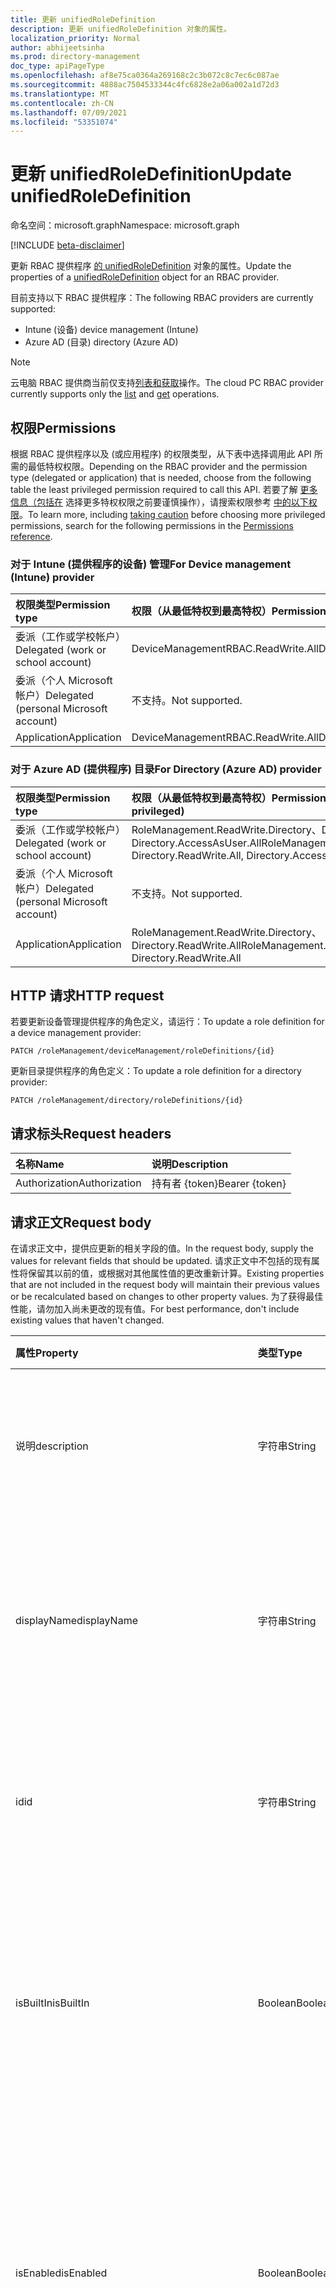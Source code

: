 ```yaml
---
title: 更新 unifiedRoleDefinition
description: 更新 unifiedRoleDefinition 对象的属性。
localization_priority: Normal
author: abhijeetsinha
ms.prod: directory-management
doc_type: apiPageType
ms.openlocfilehash: af8e75ca0364a269168c2c3b072c8c7ec6c087ae
ms.sourcegitcommit: 4888ac7504533344c4fc6828e2a06a002a1d72d3
ms.translationtype: MT
ms.contentlocale: zh-CN
ms.lasthandoff: 07/09/2021
ms.locfileid: "53351074"
---
```

# <a name="update-unifiedroledefinition"></a><span data-ttu-id="85587-103">更新 unifiedRoleDefinition</span><span class="sxs-lookup"><span data-stu-id="85587-103">Update unifiedRoleDefinition</span></span>

<span data-ttu-id="85587-104">命名空间：microsoft.graph</span><span class="sxs-lookup"><span data-stu-id="85587-104">Namespace: microsoft.graph</span></span>

[!INCLUDE [beta-disclaimer](../../includes/beta-disclaimer.md)]

<span data-ttu-id="85587-105">更新 RBAC 提供程序 [的 unifiedRoleDefinition](../resources/unifiedroledefinition.md) 对象的属性。</span><span class="sxs-lookup"><span data-stu-id="85587-105">Update the properties of a [unifiedRoleDefinition](../resources/unifiedroledefinition.md) object for an RBAC provider.</span></span>

<span data-ttu-id="85587-106">目前支持以下 RBAC 提供程序：</span><span class="sxs-lookup"><span data-stu-id="85587-106">The following RBAC providers are currently supported:</span></span>
- <span data-ttu-id="85587-107">Intune (设备) </span><span class="sxs-lookup"><span data-stu-id="85587-107">device management (Intune)</span></span>
- <span data-ttu-id="85587-108">Azure AD (目录) </span><span class="sxs-lookup"><span data-stu-id="85587-108">directory (Azure AD)</span></span> 

> [!NOTE]
> <span data-ttu-id="85587-109">云电脑 RBAC 提供商当前仅支持[列表和](rbacapplication-list-roledefinitions.md)[获取](unifiedroledefinition-get.md)操作。</span><span class="sxs-lookup"><span data-stu-id="85587-109">The cloud PC RBAC provider currently supports only the [list](rbacapplication-list-roledefinitions.md) and [get](unifiedroledefinition-get.md) operations.</span></span>

## <a name="permissions"></a><span data-ttu-id="85587-110">权限</span><span class="sxs-lookup"><span data-stu-id="85587-110">Permissions</span></span>

<span data-ttu-id="85587-111">根据 RBAC 提供程序以及 (或应用程序) 的权限类型，从下表中选择调用此 API 所需的最低特权权限。</span><span class="sxs-lookup"><span data-stu-id="85587-111">Depending on the RBAC provider and the permission type (delegated or application) that is needed, choose from the following table the least privileged permission required to call this API.</span></span> <span data-ttu-id="85587-112">若要了解 [更多信息（包括在](/graph/auth/auth-concepts#best-practices-for-requesting-permissions) 选择更多特权权限之前要谨慎操作），请搜索权限参考 [中的以下权限](/graph/permissions-reference)。</span><span class="sxs-lookup"><span data-stu-id="85587-112">To learn more, including [taking caution](/graph/auth/auth-concepts#best-practices-for-requesting-permissions) before choosing more privileged permissions, search for the following permissions in the [Permissions reference](/graph/permissions-reference).</span></span> 

### <a name="for-device-management-intune-provider"></a><span data-ttu-id="85587-113">对于 Intune (提供程序的设备) 管理</span><span class="sxs-lookup"><span data-stu-id="85587-113">For Device management (Intune) provider</span></span>

|<span data-ttu-id="85587-114">权限类型</span><span class="sxs-lookup"><span data-stu-id="85587-114">Permission type</span></span>      | <span data-ttu-id="85587-115">权限（从最低特权到最高特权）</span><span class="sxs-lookup"><span data-stu-id="85587-115">Permissions (from least to most privileged)</span></span>              |
|:--------------------|:---------------------------------------------------------|
|<span data-ttu-id="85587-116">委派（工作或学校帐户）</span><span class="sxs-lookup"><span data-stu-id="85587-116">Delegated (work or school account)</span></span> |  <span data-ttu-id="85587-117">DeviceManagementRBAC.ReadWrite.All</span><span class="sxs-lookup"><span data-stu-id="85587-117">DeviceManagementRBAC.ReadWrite.All</span></span>   |
|<span data-ttu-id="85587-118">委派（个人 Microsoft 帐户）</span><span class="sxs-lookup"><span data-stu-id="85587-118">Delegated (personal Microsoft account)</span></span> | <span data-ttu-id="85587-119">不支持。</span><span class="sxs-lookup"><span data-stu-id="85587-119">Not supported.</span></span>    |
|<span data-ttu-id="85587-120">Application</span><span class="sxs-lookup"><span data-stu-id="85587-120">Application</span></span> | <span data-ttu-id="85587-121">DeviceManagementRBAC.ReadWrite.All</span><span class="sxs-lookup"><span data-stu-id="85587-121">DeviceManagementRBAC.ReadWrite.All</span></span> |

### <a name="for-directory-azure-ad-provider"></a><span data-ttu-id="85587-122">对于 Azure AD (提供程序) 目录</span><span class="sxs-lookup"><span data-stu-id="85587-122">For Directory (Azure AD) provider</span></span>

|<span data-ttu-id="85587-123">权限类型</span><span class="sxs-lookup"><span data-stu-id="85587-123">Permission type</span></span>      | <span data-ttu-id="85587-124">权限（从最低特权到最高特权）</span><span class="sxs-lookup"><span data-stu-id="85587-124">Permissions (from least to most privileged)</span></span>              |
|:--------------------|:---------------------------------------------------------|
|<span data-ttu-id="85587-125">委派（工作或学校帐户）</span><span class="sxs-lookup"><span data-stu-id="85587-125">Delegated (work or school account)</span></span> |  <span data-ttu-id="85587-126">RoleManagement.ReadWrite.Directory、Directory.ReadWrite.All、Directory.AccessAsUser.All</span><span class="sxs-lookup"><span data-stu-id="85587-126">RoleManagement.ReadWrite.Directory, Directory.ReadWrite.All, Directory.AccessAsUser.All</span></span>   |
|<span data-ttu-id="85587-127">委派（个人 Microsoft 帐户）</span><span class="sxs-lookup"><span data-stu-id="85587-127">Delegated (personal Microsoft account)</span></span> | <span data-ttu-id="85587-128">不支持。</span><span class="sxs-lookup"><span data-stu-id="85587-128">Not supported.</span></span>    |
|<span data-ttu-id="85587-129">Application</span><span class="sxs-lookup"><span data-stu-id="85587-129">Application</span></span> | <span data-ttu-id="85587-130">RoleManagement.ReadWrite.Directory、Directory.ReadWrite.All</span><span class="sxs-lookup"><span data-stu-id="85587-130">RoleManagement.ReadWrite.Directory, Directory.ReadWrite.All</span></span> |

## <a name="http-request"></a><span data-ttu-id="85587-131">HTTP 请求</span><span class="sxs-lookup"><span data-stu-id="85587-131">HTTP request</span></span>

<span data-ttu-id="85587-132">若要更新设备管理提供程序的角色定义，请运行：</span><span class="sxs-lookup"><span data-stu-id="85587-132">To update a role definition for a device management provider:</span></span>
<!-- { "blockType": "ignored" } -->
```http
PATCH /roleManagement/deviceManagement/roleDefinitions/{id}
```

<span data-ttu-id="85587-133">更新目录提供程序的角色定义：</span><span class="sxs-lookup"><span data-stu-id="85587-133">To update a role definition for a directory provider:</span></span>
<!-- { "blockType": "ignored" } -->
```http
PATCH /roleManagement/directory/roleDefinitions/{id}
```

## <a name="request-headers"></a><span data-ttu-id="85587-134">请求标头</span><span class="sxs-lookup"><span data-stu-id="85587-134">Request headers</span></span>

| <span data-ttu-id="85587-135">名称</span><span class="sxs-lookup"><span data-stu-id="85587-135">Name</span></span>       | <span data-ttu-id="85587-136">说明</span><span class="sxs-lookup"><span data-stu-id="85587-136">Description</span></span>|
|:-----------|:-----------|
| <span data-ttu-id="85587-137">Authorization</span><span class="sxs-lookup"><span data-stu-id="85587-137">Authorization</span></span> | <span data-ttu-id="85587-138">持有者 {token}</span><span class="sxs-lookup"><span data-stu-id="85587-138">Bearer {token}</span></span> |

## <a name="request-body"></a><span data-ttu-id="85587-139">请求正文</span><span class="sxs-lookup"><span data-stu-id="85587-139">Request body</span></span>

<span data-ttu-id="85587-140">在请求正文中，提供应更新的相关字段的值。</span><span class="sxs-lookup"><span data-stu-id="85587-140">In the request body, supply the values for relevant fields that should be updated.</span></span> <span data-ttu-id="85587-141">请求正文中不包括的现有属性将保留其以前的值，或根据对其他属性值的更改重新计算。</span><span class="sxs-lookup"><span data-stu-id="85587-141">Existing properties that are not included in the request body will maintain their previous values or be recalculated based on changes to other property values.</span></span> <span data-ttu-id="85587-142">为了获得最佳性能，请勿加入尚未更改的现有值。</span><span class="sxs-lookup"><span data-stu-id="85587-142">For best performance, don't include existing values that haven't changed.</span></span>

| <span data-ttu-id="85587-143">属性</span><span class="sxs-lookup"><span data-stu-id="85587-143">Property</span></span>     | <span data-ttu-id="85587-144">类型</span><span class="sxs-lookup"><span data-stu-id="85587-144">Type</span></span>        | <span data-ttu-id="85587-145">说明</span><span class="sxs-lookup"><span data-stu-id="85587-145">Description</span></span> |
|:-------------|:------------|:------------|
|<span data-ttu-id="85587-146">说明</span><span class="sxs-lookup"><span data-stu-id="85587-146">description</span></span>|<span data-ttu-id="85587-147">字符串</span><span class="sxs-lookup"><span data-stu-id="85587-147">String</span></span>| <span data-ttu-id="85587-148">角色定义的说明。</span><span class="sxs-lookup"><span data-stu-id="85587-148">The description for the role definition.</span></span> <span data-ttu-id="85587-149">isBuiltIn 为 true 时为只读。</span><span class="sxs-lookup"><span data-stu-id="85587-149">Read-only when isBuiltIn is true.</span></span> |
|<span data-ttu-id="85587-150">displayName</span><span class="sxs-lookup"><span data-stu-id="85587-150">displayName</span></span>|<span data-ttu-id="85587-151">字符串</span><span class="sxs-lookup"><span data-stu-id="85587-151">String</span></span>| <span data-ttu-id="85587-152">角色显示名称的角色定义。</span><span class="sxs-lookup"><span data-stu-id="85587-152">The display name for the role definition.</span></span> <span data-ttu-id="85587-153">isBuiltIn 为 true 时为只读。</span><span class="sxs-lookup"><span data-stu-id="85587-153">Read-only when isBuiltIn is true.</span></span> <span data-ttu-id="85587-154">必需。</span><span class="sxs-lookup"><span data-stu-id="85587-154">Required.</span></span>|
|<span data-ttu-id="85587-155">id</span><span class="sxs-lookup"><span data-stu-id="85587-155">id</span></span>|<span data-ttu-id="85587-156">字符串</span><span class="sxs-lookup"><span data-stu-id="85587-156">String</span></span>| <span data-ttu-id="85587-157">角色定义的唯一标识符。</span><span class="sxs-lookup"><span data-stu-id="85587-157">The unique identifier for the role definition.</span></span> <span data-ttu-id="85587-158">键，不可为 null，只读。</span><span class="sxs-lookup"><span data-stu-id="85587-158">Key, not nullable, Read-only.</span></span> |
|<span data-ttu-id="85587-159">isBuiltIn</span><span class="sxs-lookup"><span data-stu-id="85587-159">isBuiltIn</span></span>|<span data-ttu-id="85587-160">Boolean</span><span class="sxs-lookup"><span data-stu-id="85587-160">Boolean</span></span>| <span data-ttu-id="85587-161">指示角色定义是否属于产品或自定义中包含的默认集的标志。</span><span class="sxs-lookup"><span data-stu-id="85587-161">Flag indicating if the role definition is part of the default set included with the product or custom.</span></span> <span data-ttu-id="85587-162">只读。</span><span class="sxs-lookup"><span data-stu-id="85587-162">Read-only.</span></span> |
|<span data-ttu-id="85587-163">isEnabled</span><span class="sxs-lookup"><span data-stu-id="85587-163">isEnabled</span></span>|<span data-ttu-id="85587-164">Boolean</span><span class="sxs-lookup"><span data-stu-id="85587-164">Boolean</span></span>| <span data-ttu-id="85587-165">指示角色是否已启用分配的标志。</span><span class="sxs-lookup"><span data-stu-id="85587-165">Flag indicating if the role is enabled for assignment.</span></span> <span data-ttu-id="85587-166">如果为 false，则角色不能用于分配。</span><span class="sxs-lookup"><span data-stu-id="85587-166">If false the role is not available for assignment.</span></span> <span data-ttu-id="85587-167">isBuiltIn 为 true 时为只读。</span><span class="sxs-lookup"><span data-stu-id="85587-167">Read-only when isBuiltIn is true.</span></span> |
|<span data-ttu-id="85587-168">resourceScopes</span><span class="sxs-lookup"><span data-stu-id="85587-168">resourceScopes</span></span>|<span data-ttu-id="85587-169">String collection</span><span class="sxs-lookup"><span data-stu-id="85587-169">String collection</span></span>| <span data-ttu-id="85587-170">角色定义授予的作用域权限列表适用。</span><span class="sxs-lookup"><span data-stu-id="85587-170">List of scopes permissions granted by the role definition apply to.</span></span> <span data-ttu-id="85587-171">目前仅支持"/"。</span><span class="sxs-lookup"><span data-stu-id="85587-171">Currently only "/" is supported.</span></span> <span data-ttu-id="85587-172">isBuiltIn 为 true 时为只读。</span><span class="sxs-lookup"><span data-stu-id="85587-172">Read-only when isBuiltIn is true.</span></span> <span data-ttu-id="85587-173">**请勿使用。此属性将很快弃用。将作用域附加到角色分配。**</span><span class="sxs-lookup"><span data-stu-id="85587-173">**DO NOT USE. This property will be deprecated soon. Attach scope to role assignment.**</span></span>|
|<span data-ttu-id="85587-174">rolePermissions</span><span class="sxs-lookup"><span data-stu-id="85587-174">rolePermissions</span></span>|<span data-ttu-id="85587-175">[unifiedRolePermission](../resources/unifiedrolepermission.md) 集合</span><span class="sxs-lookup"><span data-stu-id="85587-175">[unifiedRolePermission](../resources/unifiedrolepermission.md) collection</span></span>| <span data-ttu-id="85587-176">角色中包含的权限列表。</span><span class="sxs-lookup"><span data-stu-id="85587-176">List of permissions included in the role.</span></span> <span data-ttu-id="85587-177">isBuiltIn 为 true 时为只读。</span><span class="sxs-lookup"><span data-stu-id="85587-177">Read-only when isBuiltIn is true.</span></span> <span data-ttu-id="85587-178">必填。</span><span class="sxs-lookup"><span data-stu-id="85587-178">Required.</span></span> |
|<span data-ttu-id="85587-179">templateId</span><span class="sxs-lookup"><span data-stu-id="85587-179">templateId</span></span>|<span data-ttu-id="85587-180">字符串</span><span class="sxs-lookup"><span data-stu-id="85587-180">String</span></span>| <span data-ttu-id="85587-181">可以在 isBuiltIn 为 false 时设置的自定义模板标识符。</span><span class="sxs-lookup"><span data-stu-id="85587-181">Custom template identifier that can be set when isBuiltIn is false.</span></span> <span data-ttu-id="85587-182">如果一个标识符在不同目录之间需要相同，则通常使用此标识符。</span><span class="sxs-lookup"><span data-stu-id="85587-182">This identifier is typically used if one needs an identifier to be the same across different directories.</span></span> <span data-ttu-id="85587-183">isBuiltIn 为 true 时为只读。</span><span class="sxs-lookup"><span data-stu-id="85587-183">Read-only when isBuiltIn is true.</span></span> |
|<span data-ttu-id="85587-184">inheritsPermissionsFrom</span><span class="sxs-lookup"><span data-stu-id="85587-184">inheritsPermissionsFrom</span></span>| <span data-ttu-id="85587-185">[unifiedRoleDefinition](../resources/unifiedroledefinition.md) 集合</span><span class="sxs-lookup"><span data-stu-id="85587-185">[unifiedRoleDefinition](../resources/unifiedroledefinition.md) collection</span></span>| <span data-ttu-id="85587-186">给定角色定义从其继承的角色定义的只读集合。</span><span class="sxs-lookup"><span data-stu-id="85587-186">Read-only collection of role definitions that the given role definition inherits from.</span></span> <span data-ttu-id="85587-187">仅 Azure AD 内置角色支持此属性。</span><span class="sxs-lookup"><span data-stu-id="85587-187">Only Azure AD built-in roles support this attribute.</span></span> |
|<span data-ttu-id="85587-188">version</span><span class="sxs-lookup"><span data-stu-id="85587-188">version</span></span>|<span data-ttu-id="85587-189">String</span><span class="sxs-lookup"><span data-stu-id="85587-189">String</span></span>| <span data-ttu-id="85587-190">指示角色定义的版本。</span><span class="sxs-lookup"><span data-stu-id="85587-190">Indicates version of the role definition.</span></span> <span data-ttu-id="85587-191">isBuiltIn 为 true 时为只读。</span><span class="sxs-lookup"><span data-stu-id="85587-191">Read-only when isBuiltIn is true.</span></span>|

## <a name="response"></a><span data-ttu-id="85587-192">响应</span><span class="sxs-lookup"><span data-stu-id="85587-192">Response</span></span>

<span data-ttu-id="85587-193">如果成功，此方法在响应正文中返回 响应代码和更新的 `200 OK` [unifiedRoleDefinition](../resources/unifiedroledefinition.md) 对象。</span><span class="sxs-lookup"><span data-stu-id="85587-193">If successful, this method returns a `200 OK` response code and an updated [unifiedRoleDefinition](../resources/unifiedroledefinition.md) object in the response body.</span></span>

## <a name="example"></a><span data-ttu-id="85587-194">示例</span><span class="sxs-lookup"><span data-stu-id="85587-194">Example</span></span>

### <a name="request"></a><span data-ttu-id="85587-195">请求</span><span class="sxs-lookup"><span data-stu-id="85587-195">Request</span></span>

<span data-ttu-id="85587-196">以下示例更新目录提供程序 **的 unifiedRoleDefinition。**</span><span class="sxs-lookup"><span data-stu-id="85587-196">The following example updates a **unifiedRoleDefinition** for a directory provider.</span></span>


# <a name="http"></a>[<span data-ttu-id="85587-197">HTTP</span><span class="sxs-lookup"><span data-stu-id="85587-197">HTTP</span></span>](#tab/http)
<!-- {
  "blockType": "request",
  "name": "update_unifiedroledefinition"
}-->

```http
PATCH https://graph.microsoft.com/beta/roleManagement/directory/roleDefinitions/0d55728d-3e24-4309-9b1b-5ac09921475a
Content-type: application/json

{
  "description": "Update basic properties of application registrations",
  "displayName": "Application Registration Support Administrator",
  "rolePermissions":
    [
        {
            "allowedResourceActions": 
            [
                "microsoft.directory/applications/basic/read"
            ]
        }
    ]
}
```
# <a name="c"></a>[<span data-ttu-id="85587-198">C#</span><span class="sxs-lookup"><span data-stu-id="85587-198">C#</span></span>](#tab/csharp)
[!INCLUDE [sample-code](../includes/snippets/csharp/update-unifiedroledefinition-csharp-snippets.md)]
[!INCLUDE [sdk-documentation](../includes/snippets/snippets-sdk-documentation-link.md)]

# <a name="javascript"></a>[<span data-ttu-id="85587-199">JavaScript</span><span class="sxs-lookup"><span data-stu-id="85587-199">JavaScript</span></span>](#tab/javascript)
[!INCLUDE [sample-code](../includes/snippets/javascript/update-unifiedroledefinition-javascript-snippets.md)]
[!INCLUDE [sdk-documentation](../includes/snippets/snippets-sdk-documentation-link.md)]

# <a name="objective-c"></a>[<span data-ttu-id="85587-200">Objective-C</span><span class="sxs-lookup"><span data-stu-id="85587-200">Objective-C</span></span>](#tab/objc)
[!INCLUDE [sample-code](../includes/snippets/objc/update-unifiedroledefinition-objc-snippets.md)]
[!INCLUDE [sdk-documentation](../includes/snippets/snippets-sdk-documentation-link.md)]

# <a name="java"></a>[<span data-ttu-id="85587-201">Java</span><span class="sxs-lookup"><span data-stu-id="85587-201">Java</span></span>](#tab/java)
[!INCLUDE [sample-code](../includes/snippets/java/update-unifiedroledefinition-java-snippets.md)]
[!INCLUDE [sdk-documentation](../includes/snippets/snippets-sdk-documentation-link.md)]

---


### <a name="response"></a><span data-ttu-id="85587-202">响应</span><span class="sxs-lookup"><span data-stu-id="85587-202">Response</span></span>

<span data-ttu-id="85587-203">下面展示了示例响应。</span><span class="sxs-lookup"><span data-stu-id="85587-203">The following is an example of the response.</span></span>
> <span data-ttu-id="85587-204">**注意：** 为了提高可读性，可能缩短了此处显示的响应对象。</span><span class="sxs-lookup"><span data-stu-id="85587-204">**Note:** The response object shown here might be shortened for readability.</span></span>

<!-- {
  "blockType": "response"
} -->

```http
HTTP/1.1 204 OK
Content-type: application/json

```

<!-- uuid: 16cd6b66-4b1a-43a1-adaf-3a886856ed98
2019-02-04 14:57:30 UTC -->
<!-- {
  "type": "#page.annotation",
  "description": "Update unifiedroledefinition",
  "keywords": "",
  "section": "documentation",
  "tocPath": ""
}-->


